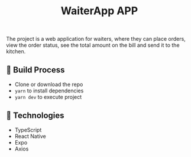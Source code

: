 <h1 align="center"> WaiterApp APP </h1> <br>

The project is a web application for waiters, where they can place orders, view the order status, see the total amount on the bill and send it to the kitchen.

## 🧰 Build Process

- Clone or download the repo
- `yarn` to install dependencies
- `yarn dev` to execute project

## 🚀 Technologies

- TypeScript
- React Native
- Expo
- Axios